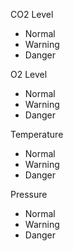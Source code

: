 CO2 Level
 - Normal
 - Warning
 - Danger

O2 Level
 - Normal
 - Warning
 - Danger

Temperature
 - Normal
 - Warning
 - Danger

Pressure
 - Normal
 - Warning
 - Danger